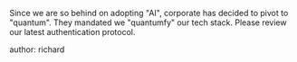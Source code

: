 Since we are so behind on adopting "AI", corporate has decided to
pivot to "quantum". They mandated we "quantumfy" our tech
stack. Please review our latest authentication protocol.

author: richard
